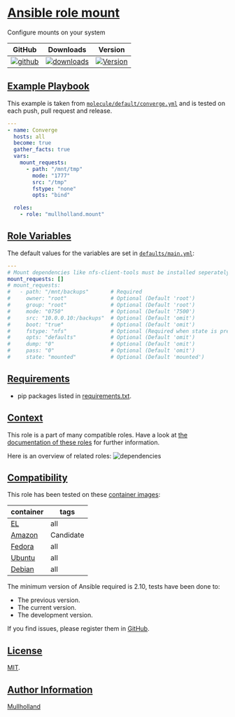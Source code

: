 # [Ansible role mount](#mount)

Configure mounts on your system

|GitHub|Downloads|Version|
|------|---------|-------|
|[![github](https://github.com/mullholland/ansible-role-mount/actions/workflows/molecule.yml/badge.svg)](https://github.com/mullholland/ansible-role-mount/actions/workflows/molecule.yml)|[![downloads](https://img.shields.io/ansible/role/d/mullholland/mount)](https://galaxy.ansible.com/mullholland/mount)|[![Version](https://img.shields.io/github/release/mullholland/ansible-role-mount.svg)](https://github.com/mullholland/ansible-role-mount/releases/)|
## [Example Playbook](#example-playbook)

This example is taken from [`molecule/default/converge.yml`](https://github.com/mullholland/ansible-role-mount/blob/master/molecule/default/converge.yml) and is tested on each push, pull request and release.

```yaml
---
- name: Converge
  hosts: all
  become: true
  gather_facts: true
  vars:
    mount_requests:
      - path: "/mnt/tmp"
        mode: "1777"
        src: "/tmp"
        fstype: "none"
        opts: "bind"

  roles:
    - role: "mullholland.mount"
```



## [Role Variables](#role-variables)

The default values for the variables are set in [`defaults/main.yml`](https://github.com/mullholland/ansible-role-mount/blob/master/defaults/main.yml):

```yaml
---
# Mount dependencies like nfs-client-tools must be installed seperately
mount_requests: []
# mount_requests:
#   - path: "/mnt/backups"       # Required
#     owner: "root"              # Optional (Default 'root')
#     group: "root"              # Optional (Default 'root')
#     mode: "0750"               # Optional (Default '7500')
#     src: "10.0.0.10:/backups"  # Optional (Default 'omit')
#     boot: "true"               # Optional (Default 'omit')
#     fstype: "nfs"              # Optional (Required when state is present or mounted.)
#     opts: "defaults"           # Optional (Default 'omit')
#     dump: "0"                  # Optional (Default 'omit')
#     pass: "0"                  # Optional (Default 'omit')
#     state: "mounted"           # Optional (Default 'mounted')
```

## [Requirements](#requirements)

- pip packages listed in [requirements.txt](https://github.com/mullholland/ansible-role-mount/blob/master/requirements.txt).


## [Context](#context)

This role is a part of many compatible roles. Have a look at [the documentation of these roles](https://mullholland.net) for further information.

Here is an overview of related roles:
![dependencies](https://raw.githubusercontent.com/mullholland/ansible-role-mount/png/requirements.png "Dependencies")

## [Compatibility](#compatibility)

This role has been tested on these [container images](https://hub.docker.com/u/mullholland):

|container|tags|
|---------|----|
|[EL](https://hub.docker.com/r/mullholland/enterpriselinux)|all|
|[Amazon](https://hub.docker.com/r/mullholland/amazonlinux)|Candidate|
|[Fedora](https://hub.docker.com/r/mullholland/fedora/)|all|
|[Ubuntu](https://hub.docker.com/r/mullholland/ubuntu)|all|
|[Debian](https://hub.docker.com/r/mullholland/debian)|all|

The minimum version of Ansible required is 2.10, tests have been done to:

- The previous version.
- The current version.
- The development version.

If you find issues, please register them in [GitHub](https://github.com/mullholland/ansible-role-mount/issues).

## [License](#license)

[MIT](https://github.com/mullholland/ansible-role-mount/blob/master/LICENSE).

## [Author Information](#author-information)

[Mullholland](https://mullholland.net)
